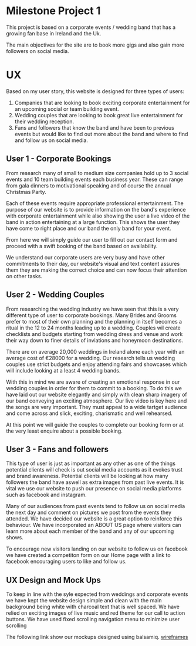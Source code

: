 # Milestone Project 1

This project is based on a corporate events / wedding band that has a growing fan base in Ireland and the Uk. 

The main objectives for the site are to book more gigs and also gain more followers on social media. 

# UX

Based on my user story, this website is designed for three types of users:

1. Companies that are looking to book exciting corporate entertainment for an upcoming social or team building event.
1. Wedding couples that are looking to book great live entertainment for their wedding reception.
1. Fans and followers that know the band and have been to previous events but would like to find out more about the band and where to find and follow us on social media.

## User 1 - Corporate Bookings
From research many of small to medium size companies hold up to 3 social events and 10 team building events each business year. These can range from gala dinners to motivational speaking and of course the annual Christmas Party.

Each of these events require appropriate professional entertainment. The purpose of our website is to provide information on the band's experience with corporate entertainment while also showing the user a live video of the band in action entertaining at a large function. This shows the user they have come to right place and our band the only band for your event.

From here we will simply guide our user to fill out our contact form and proceed with a swift booking of the band based on availability. 

We understand our corporate users are very busy and have other commitments to their day, our website's visual and text content assures them they are making the correct choice and can now focus their attention on other tasks.

## User 2 - Wedding Couples
From researching the wedding industry we have seen that this is a very different type of user to corporate bookings. Many Brides and Grooms prefer to most of their own planning and the planning in itself becomes a ritual in the 12 to 24 months leading up to a wedding. Couples wil create checklists and budgets starting from wedding dress and venue and work their way down to finer details of inviations and honeymoon destinations.

There are on average 20,000 weddings in Ireland alone each year with an average cost of €28000 for a wedding. Our research tells us wedding couples use strict budgets and enjoy attending fairs and showcases which will include looking at a least 4 wedding bands.

With this in mind we are aware of creating an emotional response in our wedding couples in order for them to commit to a booking. To do this we have laid out our website elegantly and simply with clean sharp imagery of our band conveying an exciting atmosphere. Our live video is key here and the songs are very important. They must appeal to a wide tartget audience and come across and slick, exciting, charismatic and well rehearsed. 

At this point we will guide the couples to complete our booking form or at the very least enquire about a possible booking.

## User 3 - Fans and followers
This type of user is just as important as any other as one of the things potential clients will check is out social media accounts as it evokes trust and brand awareness. Potential clients will be looking at how many followers the band have aswell as extra images from past live events. It is vital we use our website to push our presence on social media platforms such as facebook and instagram.

Many of our audiences from past events tend to follow us on social media the next day and comment on pictures we post from the events they attended. We have decided our website is a great option to reinforce this behaviour. We have incorporated an ABOUT US page where visitors can learn more about each member of the band and any of our upcoming shows. 

To encourage new visitors landing on our website to follow us on facebook we have created a competiton form on our Home page with a link to facebook encouraging users to like and follow us.

## UX Design and Mock Ups
To keep in line with the syle expected from weddings and corporate events we have kept the website design simple and clean with the main background being white with charcoal text that is well spaced. 
We have relied on exciting images of live music and red theme for our call to action buttons. 
We have used fixed scrolling navigation menu to minimize user scrolling

The following link show our mockups designed using balsamiq. [wireframes](./assets/wireframes/mockups.pdf)
